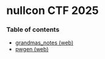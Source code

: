 # nullcon CTF 2025

### Table of contents
* [grandmas_notes (web)](grandmas_notes)
* [pwgen (web)](pwgen)